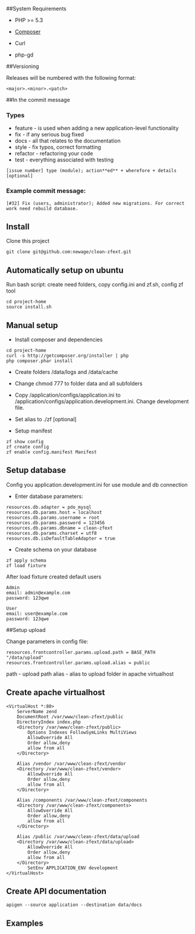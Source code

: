 ##System Requirements

* PHP >= 5.3

* [Composer](http://getcomposer.org)

* Curl

* php-gd


##Versioning

Releases will be numbered with the following format:
```
<major>.<minor>.<patch>
```

##In the commit message

### Types

* feature - is used when adding a new application-level functionality
* fix - if any serious bug fixed
* docs - all that relates to the documentation
* style - fix typos, correct formatting
* refactor - refactoring your code
* test - everything associated with testing

```
[issue number] type (module); action**ed** + wherefore + details [optional]
```

### Example commit message:
```
[#32] Fix (users, administrator); Added new migrations. For correct work need rebuild database.
```

## Install

Clone this project

```
git clone git@github.com:newage/clean-zfext.git
```

## Automatically setup on ubuntu

Run bash script: create need folders, copy config.ini and zf.sh, config zf tool

```
cd project-home
source install.sh
```

## Manual setup

* Install composer and dependencies

```
cd project-home
curl -s http://getcomposer.org/installer | php
php composer.phar install
```

* Create folders /data/logs and /data/cache

* Change chmod 777 to folder data and all subfolders

* Copy /application/configs/application.ini to /application/configs/application.development.ini. Change development file.

* Set alias to ./zf [optional]

* Setup manifest

```
zf show config
zf create config
zf enable config.manifest Manifest
```
## Setup database

Config you application.development.ini for use module and db connection

* Enter database parameters:

```
resources.db.adapter = pdo_mysql
resources.db.params.host = localhost
resources.db.params.username = root
resources.db.params.password = 123456
resources.db.params.dbname = clean-zfext
resources.db.params.charset = utf8
resources.db.isDefaultTableAdapter = true
```

* Create schema on your database

```
zf apply schema
zf load fixture
```

After load fixture created default users
```
Admin
email: admin@example.com
password: 123qwe
```
```
User
email: user@example.com
password: 123qwe
```

##Setup upload

Change parameters in config file:
```
resources.frontcontroller.params.upload.path = BASE_PATH "/data/upload"
resources.frontcontroller.params.upload.alias = public
```
path - upload path
alias - alias to upload folder in apache virtualhost


## Create apache virtualhost

```
<VirtualHost *:80>
	ServerName zend
	DocumentRoot /var/www/clean-zfext/public
	DirectoryIndex index.php
	<Directory /var/www/clean-zfext/public>
		Options Indexes FollowSymLinks MultiViews
		AllowOverride All
		Order allow,deny
		allow from all
	</Directory>

	Alias /vendor /var/www/clean-zfext/vendor
	<Directory /var/www/clean-zfext/vendor>
		AllowOverride All
		Order allow,deny
		allow from all
	</Directory>

	Alias /components /var/www/clean-zfext/components
	<Directory /var/www/clean-zfext/components>
		AllowOverride All
		Order allow,deny
		allow from all
	</Directory>

	Alias /public /var/www/clean-zfext/data/upload
	<Directory /var/www/clean-zfext/data/upload>
		AllowOverride All
		Order allow,deny
		allow from all
	</Directory>
        SetEnv APPLICATION_ENV development
</VirtualHost>
```
## Create API documentation
```
apigen --source application --destination data/docs
```
## Examples
